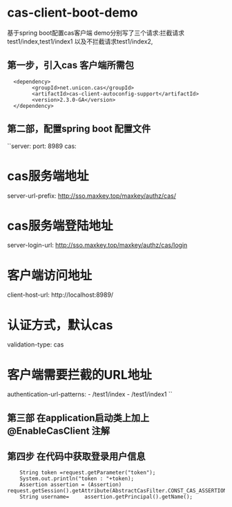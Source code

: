 # cas-client-boot-demo
基于spring boot配置cas客户端
demo分别写了三个请求:拦截请求 test1/index,test1/index1 以及不拦截请求test1/index2,
## 第一步，引入cas 客户端所需包
      <dependency>
            <groupId>net.unicon.cas</groupId>
            <artifactId>cas-client-autoconfig-support</artifactId>
            <version>2.3.0-GA</version>
      </dependency>
## 第二部，配置spring boot 配置文件
``server:
  port: 8989
cas:
  # cas服务端地址
  server-url-prefix: http://sso.maxkey.top/maxkey/authz/cas/
  # cas服务端登陆地址
  server-login-url: http://sso.maxkey.top/maxkey/authz/cas/login
  # 客户端访问地址
  client-host-url: http://localhost:8989/
  # 认证方式，默认cas
  validation-type: cas
  #  客户端需要拦截的URL地址
  authentication-url-patterns:
    - /test1/index
    - /test1/index1
    ``
## 第三部 在application启动类上加上 @EnableCasClient 注解
## 第四步 在代码中获取登录用户信息
        String token =request.getParameter("token");
        System.out.println("token : "+token);
        Assertion assertion = (Assertion) request.getSession().getAttribute(AbstractCasFilter.CONST_CAS_ASSERTION);
        String username=     assertion.getPrincipal().getName();
        
